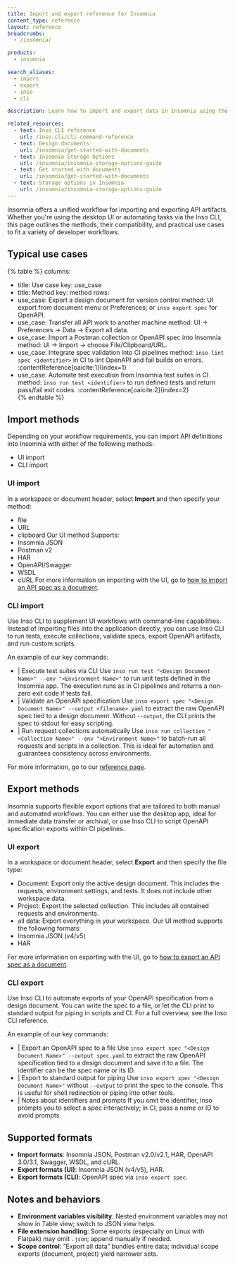 ```yaml
---
title: Import and export reference for Insomnia
content_type: reference
layout: reference
breadcrumbs:
  - /insomnia/

products:
  - insomnia

search_aliases:
  - import
  - export
  - inso
  - cli

description: Learn how to import and export data in Insomnia using the UI and the Inso CLI, and which formats are supported.

related_resources:
  - text: Inso CLI reference
    url: /inso-cli/cli-command-reference
  - text: Design documents
    url: /insomnia/get-started-with-documents
  - text: Insomnia Storage Options
    url: /insomnia/insomnia-storage-options-guide
  - text: Get started with documents
    url: /insomnia/get-started-with-documents
  - text: Storage options in Insomnia
    url: /insomnia/insomnia-storage-options-guide
---
```


Insomnia offers a unified workflow for importing and exporting API artifacts. Whether you're using the desktop UI or automating tasks via the Inso CLI, this page outlines the methods, their compatibility, and practical use cases to fit a variety of developer workflows.

## Typical use cases

{% table %}
columns:
  - title: Use case
    key: use_case
  - title: Method
    key: method
rows:
  - use_case: Export a design document for version control
    method: UI export from document menu or Preferences; or `inso export spec` for OpenAPI.
  - use_case: Transfer all API work to another machine
    method: UI → Preferences → Data → Export all data.
  - use_case: Import a Postman collection or OpenAPI spec into Insomnia
    method: UI → Import → choose File/Clipboard/URL.
  - use_case: Integrate spec validation into CI pipelines
    method: `inso lint spec <identifier>` in CI to lint OpenAPI and fail builds on errors. :contentReference[oaicite:1]{index=1}
  - use_case: Automate test execution from Insomnia test suites in CI
    method: `inso run test <identifier>` to run defined tests and return pass/fail exit codes. :contentReference[oaicite:2]{index=2}  
{% endtable %}

## Import methods

Depending on your workflow requirements, you can import API definitions into Insomnia with either of the following methods:
- UI import
- CLI import

### UI import
In a workspace or document header, select **Import** and then specify your method:
- file
- URL
- clipboard
Our UI method Supports:
- Insomnia JSON
- Postman v2
- HAR
- OpenAPI/Swagger
- WSDL
- cURL
For more information on importing with the UI, go to [how to import an API spec as a document](https://developer.konghq.com/how-to/import-an-api-spec-as-a-document/).

### CLI import
Use Inso CLI to supplement UI workflows with command-line capabilities. Instead of importing files into the application directly, you can use Inso CLI to run tests, execute collections, validate specs, export OpenAPI artifacts, and run custom scripts.

An example of our key commands:
- |
Execute test suites via CLI
Use `inso run test "<Design Document Name>" --env "<Environment Name>"` to run unit tests defined in the Insomnia app. The execution runs as in CI pipelines and returns a non-zero exit code if tests fail.
- |
Validate an OpenAPI specification
Use `inso export spec "<Design Document Name>" --output <filename>.yaml` to extract the raw OpenAPI spec tied to a design document. Without `--output`, the CLI prints the spec to stdout for easy scripting.
- |
Run request collections automatically
Use `inso run collection "<Collection Name>" --env "<Environment Name>"` to batch-run all requests and scripts in a collection. This is ideal for automation and guarantees consistency across environments.

For more information, go to our [reference page](https://developer.konghq.com/inso-cli/).

## Export methods

Insomnia supports flexible export options that are tailored to both manual and automated workflows. You can either use the desktop app, ideal for immediate data transfer or archival, or use Inso CLI to script OpenAPI specification exports within CI pipelines.

### UI export
In a workspace or document header, select **Export**  and then specify the file type:
- Document: Export only the active design document. This includes the requests, environment settings, and tests. It does not include other workspace data.
- Project: Export the selected collection. This includes all contained requests and environments.
- all data: Export everything in your workspace.
Our UI method supports the following formats:
- Insomnia JSON (v4/v5)
- HAR

For more information on exporting with the UI, go to [how to export an API spec as a document](https://developer.konghq.com/how-to/export-an-api-spec-as-a-document/).


### CLI export
Use Inso CLI to automate exports of your OpenAPI specification from a design document. You can write the spec to a file, or let the CLI print to standard output for piping in scripts and CI. For a full overview, see the Inso CLI reference.

An example of our key commands:
- |
Export an OpenAPI spec to a file
Use `inso export spec "<Design Document Name>" --output spec.yaml` to extract the raw OpenAPI specification tied to a design document and save it to a file. The identifier can be the spec name or its ID. 
- |
Export to standard output for piping
Use `inso export spec "<Design Document Name>"` without `--output` to print the spec to the console. This is useful for shell redirection or piping into other tools. 
- |
Notes about identifiers and prompts
If you omit the identifier, Inso prompts you to select a spec interactively; in CI, pass a name or ID to avoid prompts. 

## Supported formats

- **Import formats**: Insomnia JSON, Postman v2.0/v2.1, HAR, OpenAPI 3.0/3.1, Swagger, WSDL, and cURL.
- **Export formats (UI)**: Insomnia JSON (v4/v5), HAR.
- **Export formats (CLI)**: OpenAPI spec via `inso export spec`.

## Notes and behaviors

- **Environment variables visibility**: Nested environment variables may not show in Table view; switch to JSON view helps.
- **File extension handling**: Some exports (especially on Linux with Flatpak) may omit `.json`; append manually if needed.
- **Scope control**: “Export all data” bundles entire data; individual scope exports (document, project) yield narrower sets.
